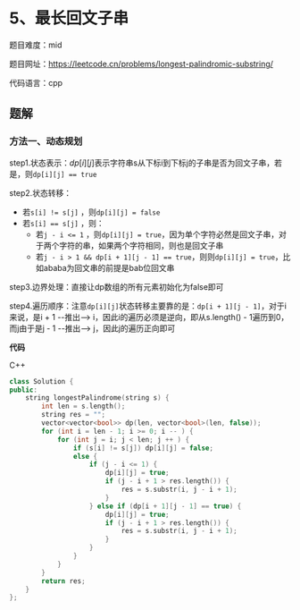 # 5、最长回文子串
题目难度：mid

题目网址：https://leetcode.cn/problems/longest-palindromic-substring/

代码语言：cpp

## 题解
### 方法一、动态规划

step1.状态表示：$`dp[i][j]`$表示字符串s从下标i到下标j的子串是否为回文子串，若是，则`dp[i][j] == true`

step2.状态转移：

* 若`s[i] != s[j]` ，则`dp[i][j] = false`
* 若`s[i] == s[j]` ，则：
  * 若`j - i <= 1` ，则`dp[i][j] = true`，因为单个字符必然是回文子串，对于两个字符的串，如果两个字符相同，则也是回文子串
  * 若`j - i > 1 && dp[i + 1][j - 1] == true`，则则`dp[i][j] = true`，比如ababa为回文串的前提是bab位回文串

step3.边界处理：直接让dp数组的所有元素初始化为false即可

step4.遍历顺序：注意`dp[i][j]`状态转移主要靠的是：`dp[i + 1][j - 1]`，对于i来说，是i + 1 --推出--> i，因此i的遍历必须是逆向，即从s.length() - 1遍历到0，而j由于是j - 1 --推出--> j，因此j的遍历正向即可

**代码**

C++ 

```cpp
class Solution {
public:
    string longestPalindrome(string s) {
        int len = s.length();
        string res = "";
        vector<vector<bool>> dp(len, vector<bool>(len, false));
        for (int i = len - 1; i >= 0; i -- ) {
            for (int j = i; j < len; j ++ ) {
                if (s[i] != s[j]) dp[i][j] = false;
                else {
                    if (j - i <= 1) {
                        dp[i][j] = true;
                        if (j - i + 1 > res.length()) {
                            res = s.substr(i, j - i + 1);
                        }
                    } else if (dp[i + 1][j - 1] == true) {
                        dp[i][j] = true;
                        if (j - i + 1 > res.length()) {
                            res = s.substr(i, j - i + 1);
                        }
                    }
                }
            }
        }
        return res;
    }
};
```
